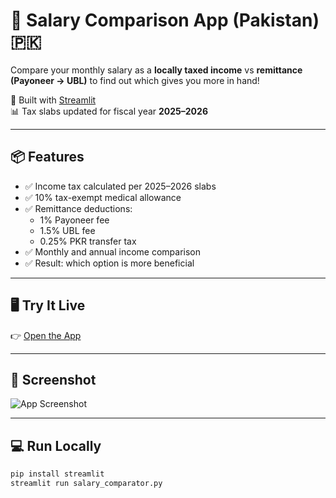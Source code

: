 # 💸 Salary Comparison App (Pakistan) 🇵🇰

Compare your monthly salary as a **locally taxed income** vs **remittance (Payoneer → UBL)** to find out which gives you more in hand!

🚀 Built with [Streamlit](https://streamlit.io)  
📊 Tax slabs updated for fiscal year **2025–2026**

---

## 📦 Features

- ✅ Income tax calculated per 2025–2026 slabs
- ✅ 10% tax-exempt medical allowance
- ✅ Remittance deductions:
  - 1% Payoneer fee
  - 1.5% UBL fee
  - 0.25% PKR transfer tax
- ✅ Monthly and annual income comparison
- ✅ Result: which option is more beneficial

---

## 🖥 Try It Live

👉 [Open the App]([https://baldking96-salary-comparison-app.streamlit.app](https://salary-comparison-app-stxhbcwbfguvwgjlqhqsgz.streamlit.app/))

---

## 📸 Screenshot

![App Screenshot](https://raw.githubusercontent.com/Baldking96/salary-comparison-app/main/screenshot.png)

---

## 💻 Run Locally

```bash
pip install streamlit
streamlit run salary_comparator.py
